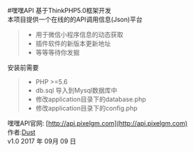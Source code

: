 #嘿嘿API
基于ThinkPHP5.0框架开发  
本项目提供一个在线的的API调用信息(Json)平台  

> * 用于微信小程序信息的动态获取
> * 插件软件的新版本更新地址
> * 等等等待你发掘  

安装前需要  
> * PHP >=5.6 
> * db.sql 导入到Mysql数据库中
> * 修改application目录下的database.php
> * 修改application目录下的config.php  

嘿嘿API官网: [http://api.pixelgm.com](http://api.pixelgm.com)  
作者:[Dust](http://pixelgm.com)  
v1.0  2017 年 09月 09 日